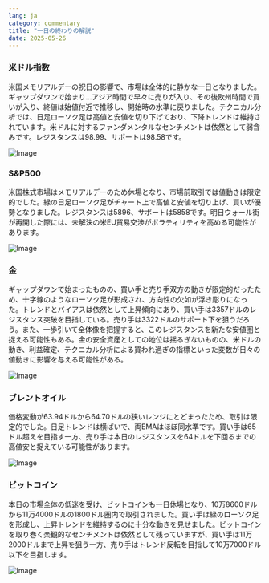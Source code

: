 ```yaml
---
lang: ja
category: commentary
title: "一日の終わりの解説"
date: 2025-05-26
---
```


### 米ドル指数

米国メモリアルデーの祝日の影響で、市場は全体的に静かな一日となりました。ギャップダウンで始まり…アジア時間で早々に売りが入り、その後欧州時間で買いが入り、終値は始値付近で推移し、開始時の水準に戻りました。テクニカル分析では、日足ローソク足は高値と安値を切り下げており、下降トレンドは維持されています。米ドルに対するファンダメンタルなセンチメントは依然として弱含みです。レジスタンスは98.99、サポートは98.58です。

![Image](https://markleighedu.github.io/img/May-2025/26-May-2025/usdindex.jpg)

### S&P500

米国株式市場はメモリアルデーのため休場となり、市場前取引では値動きは限定的でした。緑の日足ローソク足がチャート上で高値と安値を切り上げ、買いが優勢となりました。レジスタンスは5896、サポートは5858です。明日ウォール街が再開した際には、未解決の米EU貿易交渉がボラティリティを高める可能性があります。

![Image](https://markleighedu.github.io/img/May-2025/26-May-2025/sp500.jpg)

### 金

ギャップダウンで始まったものの、買い手と売り手双方の動きが限定的だったため、十字線のようなローソク足が形成され、方向性の欠如が浮き彫りになった。トレンドとバイアスは依然として上昇傾向にあり、買い手は3357ドルのレジスタンス突破を目指している。売り手は3322ドルのサポート下を狙うだろう。また、一歩引いて全体像を把握すると、このレジスタンスを新たな安値圏と捉える可能性もある。金の安全資産としての地位は揺るぎないものの、米ドルの動き、利益確定、テクニカル分析による買われ過ぎの指標といった変数が日々の値動きに影響を与える可能性がある。

![Image](https://markleighedu.github.io/img/May-2025/26-May-2025/gold.jpg)

### ブレントオイル

価格変動が63.94ドルから64.70ドルの狭いレンジにとどまったため、取引は限定的でした。日足トレンドは横ばいで、両EMAはほぼ同水準です。買い手は65ドル超えを目指す一方、売り手は本日のレジスタンスを64ドルを下回るまでの高値安と捉えている可能性があります。

![Image](https://markleighedu.github.io/img/May-2025/26-May-2025/brentoil.jpg)

### ビットコイン

本日の市場全体の低迷を受け、ビットコインも一日休場となり、10万8600ドルから11万4000ドルの1800ドル圏内で取引されました。買い手は緑のローソク足を形成し、上昇トレンドを維持するのに十分な動きを見せました。ビットコインを取り巻く楽観的なセンチメントは依然として残っていますが、買い手は11万2000ドルまで上昇を狙う一方、売り手はトレンド反転を目指して10万7000ドル以下を目指します。

![Image](https://markleighedu.github.io/img/May-2025/26-May-2025/bitcoin.jpg)

